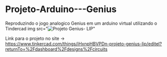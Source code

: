 # Projeto-Arduino---Genius
Reproduzindo o jogo analogico Genius em um arduino virtual utilizando o Tindercad
img src="![Projeto Genius- LIP](https://github.com/MasterySuporte/Projeto-Arduino---Genius/assets/84245534/dffc71db-ffac-45f7-8137-a7dc07359dc7)"

Link para o projeto no site -> https://www.tinkercad.com/things/iHxnpHBVPDn-projeto-genius-lip/editel?returnTo=%2Fdashboard%2Fdesigns%2Fcircuits
